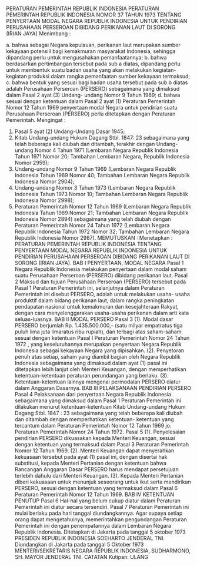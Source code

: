  PERATURAN PEMERINTAH REPUBLIK INDONESIA PERATURAN PEMERINTAH REPUBLIK INDONESIA NOMOR 37 TAHUN 1973 TENTANG PENYERTAAN MODAL NEGARA REPUBLIK INDONESIA UNTUK PENDIRIAN PERUSAHAAN PERSEROAN DIBIDANG PERIKANAN LAUT DI SORONG (IRIAN JAYA)
Menimbang :

a. bahwa sebagai Negara kepulauan, perikanan laut merupakan sumber kekayaan potensiil bagi kemakmuran masyarakat Indonesia, sehingga dipandang perlu untuk mengusahakan pemanfaatannya;
b. bahwa berdasarkan pertimbangan tersebut pada sub a diatas, dipandang perlu untuk membentuk suatu badan usaha yang akan melakukan kegiatan-kegiatan produksi dalam rangka pemanfaatan sumber kekayaan termaksud;
c. bahwa bentuk yang sesuai bagi badan usaha tersebut pada sub b diatas adalah Perusahaan Perseroan (PERSERO) sebagaimana yang dimaksud dalam Pasal 2 ayat (3) Undang- undang Nomor 9 Tahun 1969;
d. bahwa sesuai dengan ketentuan dalam Pasal 2 ayat (1) Peraturan Pemerintah Nomor 12 Tahun 1969 penyertaan modal Negara untuk pendirian suatu Perusahaan Perseroan (PERSERO) perlu ditetapkan dengan Peraturan Pemerintah.
Mengingat :

1. Pasal 5 ayat (2) Undang-Undang Dasar 1945;
2. Kitab Undang-undang Hukum Dagang Stbl. 1847: 23 sebagaimana yang telah beberapa kali diubah dan ditambah, terakhir dengan Undang-undang Nomor 4 Tahun 1971 (Lembaran Negara Republik Indonesia Tahun 1971 Nomor 20; Tambahan Lembaran Negara, Republik Indonesia Nomor 2959);
3. Undang-undang Nomor 9 Tahun 1969 (Lembaran Negara Republik Indonesia Tahun 1969 Nomor 40; Tambahan Lembaran Negara Republik Indonesia Nomor 2904);
4. Undang-undang Nomor 3 Tahun 1973 (Lembaran Negara Republik Indonesia Tahun 1973 Nomor 10; Tambahan Lembaran Negara Republik Indonesia Nomor 2998);
5. Peraturan Pemerintah Nomor 12 Tahun 1969 (Lembaran Negara Republik Indonesia Tahun 1969 Nomor 21; Tambahan Lembaran Negara Republik Indonesia Nomor 2894) sebagaimana yang telah diubah dengan Peraturan Pemerintah Nomor 24 Tahun 1972 (Lembaran Negara Republik Indonesia Tahun 1972 Nomor 32; Tambahan Lembaran Negara Republik Indonesia Nomor 2987).
MEMUTUSKAN :
 Menetapkan : PERATURAN PEMERINTAH REPUBLIK INDONESIA TENTANG PENYERTAAN MODAL NEGARA REPUBLIK INDONESIA UNTUK PENDIRIAN PERUSAHAAN PERSEROAN DIBIDANG PERIKANAN LAUT DI SORONG (IRIAN JAYA).
BAB I PENYERTAAN, MODAL NEGARA
Pasal 1
Negara Republik Indonesia melakukan penyertaan dalam modal saham suatu Perusahaan Perseroan (PERSERO) dibidang perikanan laut.
Pasal 2
Maksud dan tujuan Perusahaan Perseroan (PERSERO) tersebut pada Pasal 1 Peraturan Pemerintah ini, selanjutnya dalam Peraturan Pemerintah ini disebut PERSERO, adalah untuk melakukan usaha- usaha produktif dalam bidang perikanan laut, dalam rangka peningkatan pendapatan nasional untuk kemakmuran dan kesejahteraan Rakyat, dengan cara menyelenggarakan usaha-usaha perikanan dalam arti kata seluas-luasnya.
BAB II MODAL PERSERO
Pasal 3
(1). Modal dasar PERSERO berjumlah Rp. 1.435.500.000,- (satu milyar empatratus tiga puluh lima juta limaratus ribu rupiah), dan terbagi atas saham-saham sesuai dengan ketentuan Pasal I Peraturan Pemerintah Nomor 24 Tahun 1972 , yang keseluruhannya merupakan penyertaan Negara Republik Indonesia sebagai kekayaan Negara yang dipisahkan.
(2). Penyetoran penuh atas setiap, saham yang diambil bagian oleh Negara Republik Indonesia sebagaimana yang dimaksud dalam ayat (1) pasal ini ditetapkan lebih lanjut oleh Menteri Keuangan, dengan memperhatikan ketentuan-ketentuan peraturan perundangan yang berlaku.
(3). Ketentuan-ketentuan lainnya mengenai permodalan PERSERO diatur dalam Anggaran Dasarnya.
BAB III PELAKSANAAN PENDIRIAN PERSERO
Pasal 4
Pelaksanaan dari penyertaan Negara Republik Indonesia sebagaimana yang dimaksud dalam Pasal 1 Peraturan Pemerintah ini dilakukan menurut ketentuan-ketentuan Kitab Undang-undang Hukum Dagang Stbl. 1847 : 23 sebagaimana yang telah beberapa kali diubah dan ditambah dengan memperhatikan ketentuan- ketentuan yang tercantum dalam Peraturan Pemerintah Nomor 12 Tahun 1969 jo. Peraturan Pemerintah Nomor 24 Tahun 1972.
Pasal 5
(1). Penyelesaian pendirian PERSERO dikuasakan kepada Menteri Keuangan, sesuai dengan ketentuan yang termaksud dalam Pasal 3 Peraturan Pemerintah Nomor 12 Tahun 1969.
(2). Menteri Keuangan dapat menyerahkan kekuasaan tersebut pada ayat (1) pasal ini, dengan disertai hak substitusi, kepada Menteri Pertanian dengan ketentuan bahwa Rancangan Anggaran Dasar PERSERO harus mendapat persetujuan terlebih dahulu dari Menteri Keuangan.
(3). Kepada Menteri Pertanian diberi kekuasaan untuk menunjuk seseorang untuk ikut serta mendirikan PERSERO, sesuai dengan ketentuan yang termaksud dalam Pasal 6 Peraturan Pemerintah Nomor 12 Tahun 1969.
BAB IV KETENTUAN PENUTUP
Pasal 6
Hal-hal yang belum cukup diatur dalam Peraturan Pemerintah ini diatur secara tersendiri.
Pasal 7
Peraturan Pemerintah ini mulai berlaku pada hari tanggal diundangkannya. Agar supaya setiap orang dapat mengetahuinya, memerintahkan pengundangan Peraturan Pemerintah ini dengan penempatannya dalam Lembaran Negara Republik Indonesia. Ditetapkan di Jakarta pada tanggal 5 oktober 1973 PRESIDEN REPUBLIK INDONESIA SOEHARTO JENDERAL TNI. Diundangkan di Jakarta pada tanggal 5 Oktober 1973 MENTERI/SEKRETARIS NEGARA REPUBLIK INDONESIA, SUDHARMONO, SH. MAYOR JENDERAL TNI. CATATAN Kutipan: ULANG
